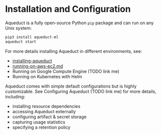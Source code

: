 # Installation and Configuration

Aqueduct is a fully open-source Python `pip` package and can run on any Unix system:&#x20;

```bash
pip3 install aqueduct-ml
aqueduct start
```

For more details installing Aqueduct in different environments, see:

* [installing-aqueduct](installing-aqueduct/ "mention")
* [running-on-aws-ec2.md](installing-aqueduct/running-on-aws-ec2.md "mention")
* Running on Google Compute Engine (TODO link me)
* Running on Kubernetes with Helm

Aqueduct comes with simple default configurations but is highly customizable. See Configuring Aqueduct (TODO link me) for more details, including:

* installing resource dependencies
* accessing Aqueduct externally
* configuring artifact & secret storage
* capturing usage statistics
* specifying a retention policy
